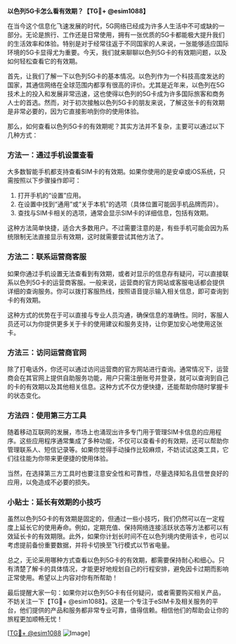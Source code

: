 **以色列5G卡怎么看有效期？【TG💪+ @esim1088】**

在当今这个信息化飞速发展的时代，5G网络已经成为许多人生活中不可或缺的一部分。无论是旅行、工作还是日常使用，拥有一张优质的5G卡都能极大提升我们的生活效率和体验。特别是对于经常往返于不同国家的人来说，一张能够适应国际环境的5G卡显得尤为重要。今天，我们就来聊聊以色列5G卡的有效期问题，以及如何轻松查看它的有效期。

首先，让我们了解一下以色列5G卡的基本情况。以色列作为一个科技高度发达的国家，其通信网络在全球范围内都享有很高的评价。尤其是近年来，以色列在5G技术上的投入和发展非常迅速，这也使得以色列的5G卡成为许多国际旅客和商务人士的首选。然而，对于初次接触以色列5G卡的朋友来说，了解这张卡的有效期是非常必要的，因为它直接影响到你的使用体验。

那么，如何查看以色列5G卡的有效期呢？其实方法并不复杂，主要可以通过以下几种方式：

### 方法一：通过手机设置查看

大多数智能手机都支持查看SIM卡的有效期。如果你使用的是安卓或iOS系统，只需按照以下步骤操作即可：

1. 打开手机的“设置”应用。
2. 在设置中找到“通用”或“关于本机”的选项（具体位置可能因手机品牌而异）。
3. 查找与SIM卡相关的选项，通常会显示SIM卡的详细信息，包括有效期。

这种方法简单快捷，适合大多数用户。不过需要注意的是，有些手机可能会因为系统限制无法直接显示有效期，这时就需要尝试其他方法了。

### 方法二：联系运营商客服

如果你通过手机设置无法查看到有效期，或者对显示的信息存有疑问，可以直接联系以色列5G卡的运营商客服。一般来说，运营商的官方网站或客服电话都会提供详细的查询服务。你可以拨打客服热线，按照语音提示输入相关信息，即可查询到卡的有效期。

这种方式的优势在于可以直接与专业人员沟通，确保信息的准确性。同时，客服人员还可以为你提供更多关于卡的使用建议和服务支持，让你更加安心地使用这张卡。

### 方法三：访问运营商官网

除了打电话外，你还可以通过访问运营商的官方网站进行查询。通常情况下，运营商会在其官网上提供自助服务功能，用户只需注册账号并登录，就可以查询到自己的卡的有效期以及其他相关信息。这种方式不仅方便快捷，还能帮助你随时掌握卡的状态变化。

### 方法四：使用第三方工具

随着移动互联网的发展，市场上也涌现出许多专门用于管理SIM卡信息的应用程序。这些应用程序通常集成了多种功能，不仅可以查看卡的有效期，还可以帮助你管理联系人、短信记录等。如果你觉得手动操作比较麻烦，不妨试试这类工具，它们往往能为你带来更便捷的使用体验。

当然，在选择第三方工具时也要注意安全性和可靠性，尽量选择知名且信誉良好的应用，以免造成不必要的损失。

### 小贴士：延长有效期的小技巧

虽然以色列5G卡的有效期是固定的，但通过一些小技巧，我们仍然可以在一定程度上延长它的使用寿命。例如，定期充值、保持网络连接活跃状态等方法都可以有效延长卡的有效期限。此外，如果你计划长时间不在以色列境内使用该卡，也可以考虑提前备份重要数据，并将卡切换至飞行模式以节省电量。

总之，无论采用哪种方式查看以色列5G卡的有效期，都需要保持耐心和细心。只有清楚了解卡的具体情况，才能更好地规划自己的行程安排，避免因卡过期而影响正常使用。希望以上内容对你有所帮助！

最后提醒大家一句：如果你对以色列5G卡有任何疑问，或者需要购买相关产品，不妨关注一下【TG💪+ @esim1088】。这是一个专注于eSIM卡及相关服务的平台，他们提供的产品和服务都非常专业可靠，值得信赖。相信他们的帮助会让你的旅程更加顺畅无忧！

[[TG💪+ @esim1088](https://t.me/s/esim1088) ![Image](https://i.postimg.cc/4NQfJmqS/Snipaste-2025-05-13-00-14-12.png)]